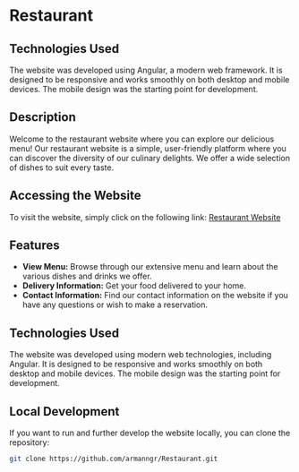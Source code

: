 # Restaurant 

## Technologies Used

The website was developed using Angular, a modern web framework. It is designed to be responsive and works smoothly on both desktop and mobile devices. The mobile design was the starting point for development.

## Description

Welcome to the restaurant website where you can explore our delicious menu! Our restaurant website is a simple, user-friendly platform where you can discover the diversity of our culinary delights. We offer a wide selection of dishes to suit every taste.

## Accessing the Website

To visit the website, simply click on the following link: [Restaurant Website](https://armanngr.github.io/Restaurant/)

## Features

- **View Menu:** Browse through our extensive menu and learn about the various dishes and drinks we offer.
- **Delivery Information:** Get your food delivered to your home.
- **Contact Information:** Find our contact information on the website if you have any questions or wish to make a reservation.

## Technologies Used

The website was developed using modern web technologies, including Angular. It is designed to be responsive and works smoothly on both desktop and mobile devices. The mobile design was the starting point for development.

## Local Development

If you want to run and further develop the website locally, you can clone the repository:

```bash
git clone https://github.com/armanngr/Restaurant.git
